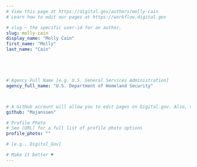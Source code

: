 ```yaml
---
# View this page at https://digital.gov/authors/molly-cain
# Learn how to edit our pages at https://workflow.digital.gov

# slug — the specific user-id for an author.
slug: molly-cain
display_name: "Molly Cain"
first_name: "Molly"
last_name: "Cain"





# Agency Full Name [e.g. U.S. General Services Administration]
agency_full_name: "U.S. Department of Homeland Security"



# A GitHub account will allow you to edit pages on Digital.gov. Also, the image used in your GitHub account can be used to populate your digital.gov profile photo. Learn more about getting a Github account at [URL]
github: "Majanssen"

# Profile Photo
# See [URL] for a full list of profile photo options
profile_photo: ""

# [e.g., Digital_Gov]

# Make it better ♥
---
```


